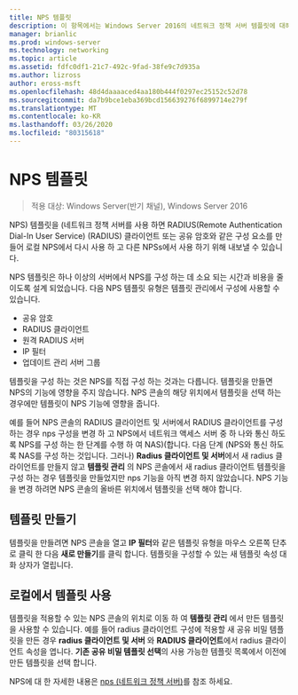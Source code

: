 ```yaml
---
title: NPS 템플릿
description: 이 항목에서는 Windows Server 2016의 네트워크 정책 서버 템플릿에 대해 간략하게 설명 합니다.
manager: brianlic
ms.prod: windows-server
ms.technology: networking
ms.topic: article
ms.assetid: fdfc0df1-21c7-492c-9fad-38fe9c7d935a
ms.author: lizross
author: eross-msft
ms.openlocfilehash: 48d4daaaaced4aa180b444f0297ec25152c52d78
ms.sourcegitcommit: da7b9bce1eba369bcd156639276f6899714e279f
ms.translationtype: MT
ms.contentlocale: ko-KR
ms.lasthandoff: 03/26/2020
ms.locfileid: "80315618"
---
```

# <a name="nps-templates"></a>NPS 템플릿

>적용 대상: Windows Server(반기 채널), Windows Server 2016

NPS\) 템플릿을 \(네트워크 정책 서버를 사용 하면 RADIUS(Remote Authentication Dial-In User Service) \(RADIUS\) 클라이언트 또는 공유 암호와 같은 구성 요소를 만들어 로컬 NPS에서 다시 사용 하 고 다른 NPSs에서 사용 하기 위해 내보낼 수 있습니다.

NPS 템플릿은 하나 이상의 서버에서 NPS를 구성 하는 데 소요 되는 시간과 비용을 줄이도록 설계 되었습니다. 다음 NPS 템플릿 유형은 템플릿 관리에서 구성에 사용할 수 있습니다.

- 공유 암호
- RADIUS 클라이언트
- 원격 RADIUS 서버
- IP 필터
- 업데이트 관리 서버 그룹

템플릿을 구성 하는 것은 NPS를 직접 구성 하는 것과는 다릅니다. 템플릿을 만들면 NPS의 기능에 영향을 주지 않습니다. NPS 콘솔의 해당 위치에서 템플릿을 선택 하는 경우에만 템플릿이 NPS 기능에 영향을 줍니다. 

예를 들어 NPS 콘솔의 RADIUS 클라이언트 및 서버에서 RADIUS 클라이언트를 구성 하는 경우 nps 구성을 변경 하 고 NPS에서 네트워크 액세스 서버 중 하 나와 통신 하도록 NPS를 구성 하는 한 단계를 수행 하 여 NAS\)\(합니다. 다음 단계 \(NPS와 통신 하도록 NAS를 구성 하는 것입니다. 그러나\) **Radius 클라이언트 및 서버**에서 새 radius 클라이언트를 만들지 않고 **템플릿 관리** 의 NPS 콘솔에서 새 radius 클라이언트 템플릿을 구성 하는 경우 템플릿을 만들었지만 nps 기능을 아직 변경 하지 않았습니다. NPS 기능을 변경 하려면 NPS 콘솔의 올바른 위치에서 템플릿을 선택 해야 합니다.

## <a name="creating-templates"></a>템플릿 만들기

템플릿을 만들려면 NPS 콘솔을 열고 **IP 필터**와 같은 템플릿 유형을 마우스 오른쪽 단추로 클릭 한 다음 **새로 만들기**를 클릭 합니다. 템플릿을 구성할 수 있는 새 템플릿 속성 대화 상자가 열립니다.

## <a name="using-templates-locally"></a>로컬에서 템플릿 사용

템플릿을 적용할 수 있는 NPS 콘솔의 위치로 이동 하 여 **템플릿 관리** 에서 만든 템플릿을 사용할 수 있습니다. 예를 들어 radius 클라이언트 구성에 적용할 새 공유 비밀 템플릿을 만든 경우 **radius 클라이언트 및 서버** 와 **RADIUS 클라이언트**에서 radius 클라이언트 속성을 엽니다. **기존 공유 비밀 템플릿 선택**의 사용 가능한 템플릿 목록에서 이전에 만든 템플릿을 선택 합니다.

NPS에 대 한 자세한 내용은 [nps (네트워크 정책 서버)](nps-top.md)를 참조 하세요.
